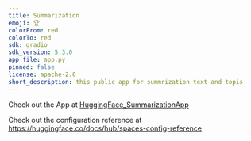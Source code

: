 ```yaml
---
title: Summarization
emoji: 🏆
colorFrom: red
colorTo: red
sdk: gradio
sdk_version: 5.3.0
app_file: app.py
pinned: false
license: apache-2.0
short_description: this public app for summrization text and topis
---
```



Check out the App at [HuggingFace_SummarizationApp](https://huggingface.co/spaces/NightPrince/Summarization)



Check out the configuration reference at https://huggingface.co/docs/hub/spaces-config-reference
